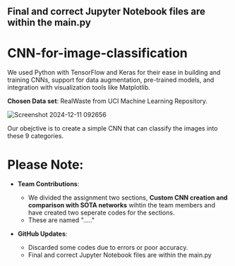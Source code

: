 ## Final and correct Jupyter Notebook files are within the main.py

# CNN-for-image-classification

We used Python with TensorFlow and Keras for their ease in building and training CNNs, support for data augmentation, pre-trained models, and integration with visualization tools like Matplotlib.

**Chosen Data set**: RealWaste from UCI Machine Learning Repository.

![Screenshot 2024-12-11 092656](https://github.com/user-attachments/assets/6bca0bf0-1329-4ea2-b3ca-7c92f807f4d5)

 Our obejctive is to create a simple CNN that can classify the images into these 9 categories.

# Please Note: 
- **Team Contributions**:
  - We divided the assignment two sections, **Custom CNN creation and comparison with SOTA networks** wihtin the team members and have created two seperate codes for the sections.
  - These are named "....."

- **GitHub Updates**:
  - Discarded some codes due to errors or poor accuracy.
  - Final and correct Jupyter Notebook files are within the main.py

